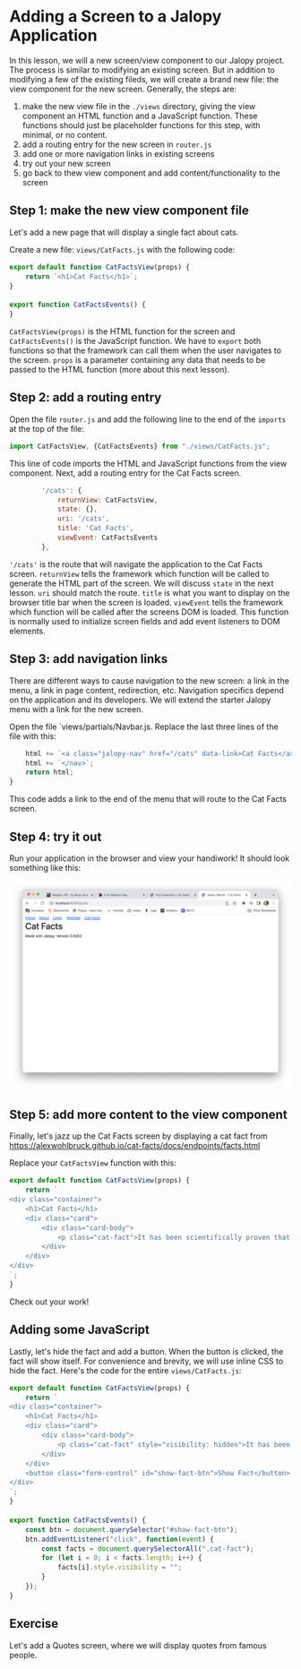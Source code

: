 # Adding a Screen to a Jalopy Application

In this lesson, we will a new screen/view component to our Jalopy project. The process is similar to modifying an existing screen. But in addition to modifying a few of the existing fileds, we will create a brand new file: the view component for the new screen. Generally, the steps are:

1. make the new view file in the `./views` directory, giving the view component an HTML function and a JavaScript function. These functions should just be placeholder functions for this step, with minimal, or no content.
2. add a routing entry for the new screen in `router.js`
3. add one or more navigation links in existing screens
4. try out your new screen
5. go back to thew view component and add content/functionality to the screen

## Step 1: make the new view component file
Let's add a new page that will display a single fact about cats.

Create a new file: `views/CatFacts.js` with the following code:
```js
export default function CatFactsView(props) {
    return `<h1>Cat Facts</h1>`;
}

export function CatFactsEvents() {
}
```
`CatFactsView(props)` is the HTML function for the screen and `CatFactsEvents()` is the JavaScript function. We have to `export` both functions so that the framework can call them when the user navigates to the screen. `props` is a parameter containing any data that needs to be passed to the HTML function (more about this next lesson).

## Step 2: add a routing entry
Open the file `router.js` and add the following line to the end of the `imports` at the top of the file:
```js
import CatFactsView, {CatFactsEvents} from "./views/CatFacts.js";
```
This line of code imports the HTML and JavaScript functions from the view component. Next, add a routing entry for the Cat Facts screen. 
```js
        '/cats': {
            returnView: CatFactsView,
            state: {},
            uri: '/cats',
            title: 'Cat Facts',
            viewEvent: CatFactsEvents
        },
```
`'/cats'` is the route that will navigate the application to the Cat Facts screen. `returnView` tells the framework which function will be called to generate the HTML part of the screen. We will discuss `state` in the next lesson. `uri` should match the route. `title` is what you want to display on the browser title bar when the screen is loaded. `viewEvent` tells the framework which function will be called after the screens DOM is loaded. This function is normally used to initialize screen fields and add event listeners to DOM elements.

## Step 3: add navigation links
There are different ways to cause navigation to the new screen: a link in the menu, a link in page content, redirection, etc. Navigation specifics depend on the application and its developers. We will extend the starter Jalopy menu with a link for the new screen.

Open the file `views/partials/Navbar.js. Replace the last three lines of the file with this:
```js
    html += `<a class="jalopy-nav" href="/cats" data-link>Cat Facts</a>`;
    html += `</nav>`;
    return html;
}
```
This code adds a link to the end of the menu that will route to the Cat Facts screen.

## Step 4: try it out
Run your application in the browser and view your handiwork! It should look something like this:

![Jalopy add screen page](jalopy_add_screen.png)

## Step 5: add more content to the view component

Finally, let's jazz up the Cat Facts screen by displaying a cat fact from https://alexwohlbruck.github.io/cat-facts/docs/endpoints/facts.html

Replace your `CatFactsView` function with this:
```js
export default function CatFactsView(props) {
    return `
<div class="container">
    <h1>Cat Facts</h1>
    <div class="card">
        <div class="card-body">
            <p class="cat-fact">It has been scientifically proven that stroking a cat can lower one's blood pressure.</p>
        </div>
    </div>
</div>
`;
}
```

Check out your work!

## Adding some JavaScript

Lastly, let's hide the fact and add a button. When the button is clicked, the fact will show itself. For convenience and brevity, we will use inline CSS to hide the fact. Here's the code for the entire `views/CatFacts.js`:

```js
export default function CatFactsView(props) {
    return `
<div class="container">
    <h1>Cat Facts</h1>
    <div class="card">
        <div class="card-body">
            <p class="cat-fact" style="visibility: hidden">It has been scientifically proven that stroking a cat can lower one's blood pressure.</p>
        </div>
    </div>
    <button class="form-control" id="show-fact-btn">Show Fact</button>
</div>
`;
}

export function CatFactsEvents() {
    const btn = document.querySelector("#show-fact-btn");
    btn.addEventListener("click", function(event) {
        const facts = document.querySelectorAll(".cat-fact");
        for (let i = 0; i < facts.length; i++) {
            facts[i].style.visibility = "";
        }
    });
}
```

## Exercise

Let's add a Quotes screen, where we will display quotes from famous people.







